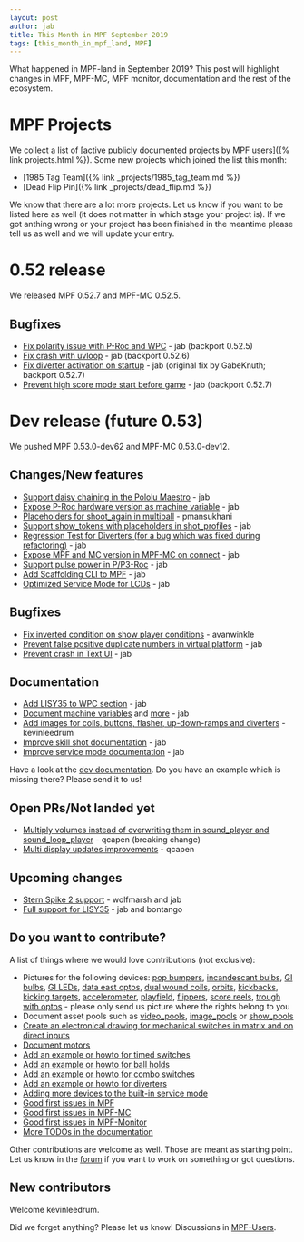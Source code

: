 ```yaml
---
layout: post
author: jab
title: This Month in MPF September 2019
tags: [this_month_in_mpf_land, MPF]
---
```

What happened in MPF-land in September 2019?
This post will highlight changes in MPF, MPF-MC, MPF monitor, documentation
and the rest of the ecosystem.

# MPF Projects

We collect a list of [active publicly documented projects by MPF users]({% link projects.html %}).
Some new projects which joined the list this month:

* [1985 Tag Team]({% link _projects/1985_tag_team.md %})
* [Dead Flip Pin]({% link _projects/dead_flip.md %})

We know that there are a lot more projects.
Let us know if you want to be listed here as well (it does not matter in which
stage your project is).
If we got anthing wrong or your project has been finished in the meantime
please tell us as well and we will update your entry.

# 0.52 release

We released MPF 0.52.7 and MPF-MC 0.52.5.

## Bugfixes

* [Fix polarity issue with P-Roc and WPC](https://github.com/missionpinball/mpf/commit/cc3e74bd2515d3625a62bcd7e97f4028192b1e0c) - jab (backport 0.52.5)
* [Fix crash with uvloop](https://github.com/missionpinball/mpf/commit/b36cd2019554b8f8ac7b591738ca0501ca355c4c) - jab (backport 0.52.6)
* [Fix diverter activation on startup](https://github.com/missionpinball/mpf/commit/9b0649cc5f9cdce41c752ae19c7c52cbce9857e8) - jab (original fix by GabeKnuth; backport 0.52.7)
* [Prevent high score mode start before game](https://github.com/missionpinball/mpf/commit/fd6d02cbc1f9da3954f2d81702af2852db1204d5) - jab (backport 0.52.7)

# Dev release (future 0.53)

We pushed MPF 0.53.0-dev62 and MPF-MC 0.53.0-dev12.

## Changes/New features

* [Support daisy chaining in the Pololu Maestro](https://github.com/missionpinball/mpf/pull/1410) - jab
* [Expose P-Roc hardware version as machine variable](https://github.com/missionpinball/mpf/commit/7be95d1cc79dfee12d44ff25b0972444121ff6bc) - jab
* [Placeholders for shoot_again in multiball](https://github.com/missionpinball/mpf/pull/1404) - pmansukhani
* [Support show_tokens with placeholders in shot_profiles](https://github.com/missionpinball/mpf/pull/1414) - jab
* [Regression Test for Diverters (for a bug which was fixed during refactoring)](https://github.com/missionpinball/mpf/commit/4a9251b819e470b2072dbf634e26d1b4c1e5daec) - jab
* [Expose MPF and MC version in MPF-MC on connect](https://github.com/missionpinball/mpf-mc/commit/732cf02e5aefedbba4e9af72d7c0c7f1aa8b93a5) - jab
* [Support pulse power in P/P3-Roc](https://github.com/missionpinball/mpf/pull/1418) - jab
* [Add Scaffolding CLI to MPF](https://github.com/missionpinball/mpf/pull/1419) - jab
* [Optimized Service Mode for LCDs](https://github.com/missionpinball/mpf/commit/6e09beca89f18f718402f3780cd42fb624b3d948) - jab


## Bugfixes

* [Fix inverted condition on show player conditions](https://github.com/missionpinball/mpf/pull/1407) - avanwinkle
* [Prevent false positive duplicate numbers in virtual platform](https://github.com/missionpinball/mpf/pull/1409) - jab
* [Prevent crash in Text UI](https://github.com/missionpinball/mpf/commit/b121d1e91245e99a88ef68463a67dfcb9f8a154a) - jab


## Documentation

* [Add LISY35 to WPC section](https://github.com/missionpinball/mpf-docs/commit/865bd788752b4f2f56c9695d4d49c6901ae37e69) - jab
* [Document machine variables](https://github.com/missionpinball/mpf/commit/a433f72cee16101f37b66f81dcb5c944888a7571) and [more](https://github.com/missionpinball/mpf-docs/commit/dcb0364e4cfa409567c3e3315f432d774e9cbf4a) - jab
* [Add images for coils, buttons, flasher, up-down-ramps and diverters](https://github.com/missionpinball/mpf-docs/pull/261) -  kevinleedrum
* [Improve skill shot documentation](https://github.com/missionpinball/mpf-docs/commit/6a93a3d8b08028418911ad485b50f07cffc4952a) - jab
* [Improve service mode documentation](https://github.com/missionpinball/mpf-docs/commit/ce3373e970bb5c7461ebceb1375bb804041c2031) - jab

Have a look at the [dev documentation](https://docs.missionpinball.org/en/dev/).
Do you have an example which is missing there? Please send it to us!

## Open PRs/Not landed yet

* [Multiply volumes instead of overwriting them in sound_player and sound_loop_player](https://github.com/missionpinball/mpf-mc/pull/333) - qcapen (breaking change)
* [Multi display updates improvements](https://github.com/missionpinball/mpf-mc/pull/323) - qcapen

## Upcoming changes

* [Stern Spike 2 support](https://github.com/missionpinball/mpf/issues/1246) - wolfmarsh and jab
* [Full support for LISY35](https://github.com/missionpinball/mpf/issues/1218) - jab and bontango

## Do you want to contribute?

A list of things where we would love contributions (not exclusive):

* Pictures for the following devices: [pop bumpers](https://docs.missionpinball.org/en/dev/mechs/pop_bumpers/index.html),
  [incandescant bulbs](https://docs.missionpinball.org/en/dev/mechs/lights/matrix_lights.html),
  [GI bulbs](https://docs.missionpinball.org/en/dev/mechs/lights/gis.html),
  [GI LEDs](https://docs.missionpinball.org/en/dev/mechs/lights/gis.html),
  [data east optos](https://docs.missionpinball.org/en/dev/mechs/switches/optos.html),
  [dual wound coils](https://docs.missionpinball.org/en/dev/mechs/coils/dual_wound_coils.html),
  [orbits](https://docs.missionpinball.org/en/dev/mechs/loops/index.html),
  [kickbacks](https://docs.missionpinball.org/en/dev/mechs/kickbacks/index.html),
  [kicking targets](https://docs.missionpinball.org/en/dev/mechs/targets/kicking_targets/index.html),
  [accelerometer](https://docs.missionpinball.org/en/dev/mechs/accelerometers/index.html),
  [playfield](https://docs.missionpinball.org/en/dev/mechs/playfields/index.html),
  [flippers](https://docs.missionpinball.org/en/dev/mechs/flippers/index.html),
  [score reels](https://docs.missionpinball.org/en/dev/mechs/score_reels/index.html),
  [trough with optos](https://docs.missionpinball.org/en/dev/mechs/troughs/index.html) - please only send us picture where the rights belong to you
* Document asset pools such as [video_pools](https://docs.missionpinball.org/en/dev/config/video_pools.html), [image_pools](https://docs.missionpinball.org/en/dev/config/image_pools.html) or [show_pools](https://docs.missionpinball.org/en/dev/config/show_pools.html)
* [Create an electronical drawing for mechanical switches in matrix and on direct inputs](https://docs.missionpinball.org/en/dev/mechs/switches/mechanical_switches.html)
* [Document motors](https://docs.missionpinball.org/en/dev/mechs/motors/index.html)
* [Add an example or howto for timed switches](https://docs.missionpinball.org/en/dev/game_logic/timed_switches/index.html)
* [Add an example or howto for ball holds](https://docs.missionpinball.org/en/dev/game_logic/ball_holds/index.html)
* [Add an example or howto for combo switches](https://docs.missionpinball.org/en/dev/game_logic/combo_switches/index.html)
* [Add an example or howto for diverters](https://docs.missionpinball.org/en/dev/mechs/diverters/index.html)
* [Adding more devices to the built-in service mode](https://github.com/missionpinball/mpf/issues/693)
* [Good first issues in MPF](https://github.com/missionpinball/mpf/issues?q=is%3Aissue+is%3Aopen+label%3A%22good+first+issue%22)
* [Good first issues in MPF-MC](https://github.com/missionpinball/mpf-mc/issues?q=is%3Aissue+is%3Aopen+label%3A%22help+wanted%22)
* [Good first issues in MPF-Monitor](https://github.com/missionpinball/mpf-monitor/issues?q=is%3Aissue+is%3Aopen+label%3A%22help+wanted%22)
* [More TODOs in the documentation](https://docs.missionpinball.org/en/dev/search.html?q="Help+us+to+write+it"&check_keywords=yes&area=default)

Other contributions are welcome as well.
Those are meant as starting point.
Let us know in the [forum](https://groups.google.com/forum/#!forum/mpf-users)
if you want to work on something or got questions.

## New contributors

Welcome kevinleedrum.

Did we forget anything? Please let us know!
Discussions in [MPF-Users](https://groups.google.com/forum/#!forum/mpf-users).
